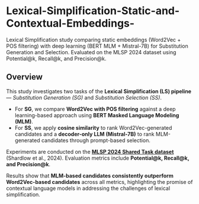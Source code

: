 # Lexical-Simplification-Static-and-Contextual-Embeddings-
Lexical Simplification study comparing static embeddings (Word2Vec + POS filtering) with deep learning (BERT MLM + Mistral-7B) for Substitution Generation and Selection. Evaluated on the MLSP 2024 dataset using Potential@k, Recall@k, and Precision@k.
## Overview

This study investigates two tasks of the **Lexical Simplification (LS) pipeline** — *Substitution Generation (SG)* and *Substitution Selection (SS)*.  

- For **SG**, we compare **Word2Vec with POS filtering** against a deep learning-based approach using **BERT Masked Language Modeling (MLM)**.  
- For **SS**, we apply **cosine similarity** to rank Word2Vec-generated candidates and a **decoder-only LLM (Mistral-7B)** to rank MLM-generated candidates through prompt-based selection.  

Experiments are conducted on the **[MLSP 2024 Shared Task dataset]([https://huggingface.co/datasets/Marten/MLSP-2024](https://huggingface.co/datasets/MLSP2024/MLSP2024))** (Shardlow et al., 2024). Evaluation metrics include **Potential@k, Recall@k, and Precision@k**.  

Results show that **MLM-based candidates consistently outperform Word2Vec-based candidates** across all metrics, highlighting the promise of contextual language models in addressing the challenges of lexical simplification.

